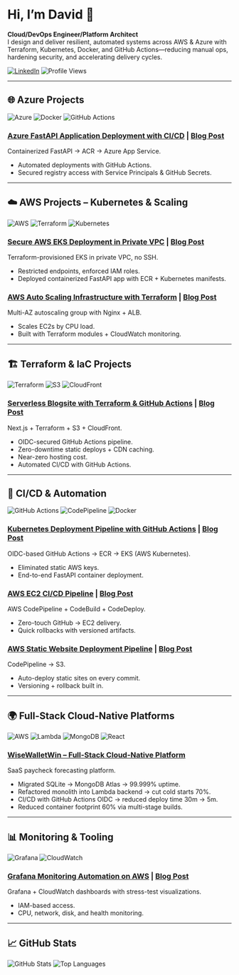 # Hi, I’m David 👋
**Cloud/DevOps Engineer/Platform Architect**  
I design and deliver resilient, automated systems across AWS & Azure with Terraform, Kubernetes, Docker, and GitHub Actions—reducing manual ops, hardening security, and accelerating delivery cycles.

[![LinkedIn](https://img.shields.io/badge/LinkedIn-david-blue?logo=linkedin)](https://linkedin.com/in/dteimuno)
![Profile Views](https://komarev.com/ghpvc/?username=dhayv)

---

## 🌐 Azure Projects  
![Azure](https://img.shields.io/badge/Azure-0078D4?logo=microsoftazure&logoColor=white) 
![Docker](https://img.shields.io/badge/Docker-2496ED?logo=docker&logoColor=white) 
![GitHub Actions](https://img.shields.io/badge/GitHub_Actions-2088FF?logo=githubactions&logoColor=white)

### [Azure FastAPI Application Deployment with CI/CD](https://github.com/dhayv/azure-cicd) | [Blog Post](https://dev.to/dhayv/how-to-deploy-a-fastapi-app-to-azure-with-docker-acr-and-github-actions-30bk)  
Containerized FastAPI → ACR → Azure App Service.  
- Automated deployments with GitHub Actions.  
- Secured registry access with Service Principals & GitHub Secrets.  

---

## ☁️ AWS Projects – Kubernetes & Scaling  
![AWS](https://img.shields.io/badge/AWS-232F3E?logo=amazonaws&logoColor=white) 
![Terraform](https://img.shields.io/badge/Terraform-844FBA?logo=terraform&logoColor=white) 
![Kubernetes](https://img.shields.io/badge/Kubernetes-326CE5?logo=kubernetes&logoColor=white)

### [Secure AWS EKS Deployment in Private VPC](https://github.com/dhayv/aws-kubernetes-deploy) | [Blog Post](https://dev.to/dhayv/managing-kubernetes-in-a-private-aws-vpc-a-secure-and-automated-approach-4n4c)  
Terraform-provisioned EKS in private VPC, no SSH.  
- Restricted endpoints, enforced IAM roles.  
- Deployed containerized FastAPI app with ECR + Kubernetes manifests.  

### [AWS Auto Scaling Infrastructure with Terraform](https://github.com/dhayv/autoscaling-group) | [Blog Post](https://dev.to/dhayv/from-502-to-200-building-a-auto-scaling-infrastructure-with-terraform-26dn)  
Multi-AZ autoscaling group with Nginx + ALB.  
- Scales EC2s by CPU load.  
- Built with Terraform modules + CloudWatch monitoring.  

---

## 🏗 Terraform & IaC Projects  
![Terraform](https://img.shields.io/badge/Terraform-844FBA?logo=terraform&logoColor=white) 
![S3](https://img.shields.io/badge/AWS_S3-569A31?logo=amazons3&logoColor=white) 
![CloudFront](https://img.shields.io/badge/CloudFront-8C4FFF?logo=amazonaws&logoColor=white)

### [Serverless Blogsite with Terraform & GitHub Actions](https://github.com/dhayv/blogsite) | [Blog Post](https://dev.to/dhayv/building-a-cloud-native-blog-platform-with-terraform-11km)  
Next.js + Terraform + S3 + CloudFront.  
- OIDC-secured GitHub Actions pipeline.  
- Zero-downtime static deploys + CDN caching.  
- Near-zero hosting cost.  
- Automated CI/CD with GitHub Actions.  

---

## 🔄 CI/CD & Automation  
![GitHub Actions](https://img.shields.io/badge/GitHub_Actions-2088FF?logo=githubactions&logoColor=white) 
![CodePipeline](https://img.shields.io/badge/AWS_CodePipeline-FF9900?logo=amazonaws&logoColor=white) 
![Docker](https://img.shields.io/badge/Docker-2496ED?logo=docker&logoColor=white)

### [Kubernetes Deployment Pipeline with GitHub Actions](https://github.com/dhayv/kubectl-blog) | [Blog Post](https://dev.to/dhayv/build-a-secure-cicd-pipeline-for-amazon-eks-using-github-actions-and-aws-oidc-3b0m)  
OIDC-based GitHub Actions → ECR → EKS (AWS Kubernetes).  
- Eliminated static AWS keys.  
- End-to-end FastAPI container deployment.  

### [AWS EC2 CI/CD Pipeline](https://github.com/dhayv/ec2-deploy) | [Blog Post](https://dev.to/dhayv/building-a-cloud-native-blog-platform-with-terraform-11km)  
AWS CodePipeline + CodeBuild + CodeDeploy.  
- Zero-touch GitHub → EC2 delivery.  
- Quick rollbacks with versioned artifacts.  

### [AWS Static Website Deployment Pipeline](https://github.com/dhayv/auto-deploy) | [Blog Post](https://dev.to/dhayv/building-a-cloud-native-blog-platform-with-terraform-11km)  
CodePipeline → S3.  
- Auto-deploy static sites on every commit.  
- Versioning + rollback built in.  

---

## 🌍 Full-Stack Cloud-Native Platforms  
![AWS](https://img.shields.io/badge/AWS-232F3E?logo=amazonaws&logoColor=white) 
![Lambda](https://img.shields.io/badge/AWS_Lambda-FF9900?logo=awslambda&logoColor=white) 
![MongoDB](https://img.shields.io/badge/MongoDB-47A248?logo=mongodb&logoColor=white) 
![React](https://img.shields.io/badge/React-20232A?logo=react&logoColor=61DAFB)

### [WiseWalletWin – Full-Stack Cloud-Native Platform](https://github.com/dhayv/WiseWalletWin)   
SaaS paycheck forecasting platform.  
- Migrated SQLite → MongoDB Atlas → 99.999% uptime.  
- Refactored monolith into Lambda backend → cut cold starts 70%.  
- CI/CD with GitHub Actions OIDC → reduced deploy time 30m → 5m.  
- Reduced container footprint 60% via multi-stage builds.  

---

## 📊 Monitoring & Tooling  
![Grafana](https://img.shields.io/badge/Grafana-F46800?logo=grafana&logoColor=white) 
![CloudWatch](https://img.shields.io/badge/AWS_CloudWatch-FF4F8B?logo=amazonaws&logoColor=white)

### [Grafana Monitoring Automation on AWS](https://github.com/dhayv/Grafana-scripts) | [Blog Post](https://dev.to/dhayv/deploying-grafana-on-an-aws-ec2-instance2025-3li8)  
Grafana + CloudWatch dashboards with stress-test visualizations.  
- IAM-based access.  
- CPU, network, disk, and health monitoring.  



---

## 📈 GitHub Stats
![GitHub Stats](https://github-readme-stats.vercel.app/api?username=dhayv&show_icons=true)
![Top Languages](https://github-readme-stats.vercel.app/api/top-langs/?username=dhayv&layout=compact)
